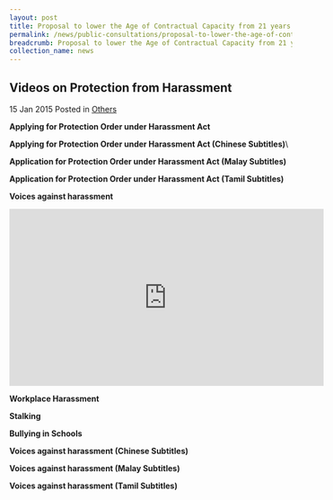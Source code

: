 ```yaml
---
layout: post
title: Proposal to lower the Age of Contractual Capacity from 21 years to 18 years, and the Civil Law (Amendment) Bill
permalink: /news/public-consultations/proposal-to-lower-the-age-of-contractual-capacity-from-21-years-to-18-years-and-the-civil-law/
breadcrumb: Proposal to lower the Age of Contractual Capacity from 21 years to 18 years, and the Civil Law (Amendment) Bill
collection_name: news
---
```


Videos on Protection from Harassment
---

15 Jan 2015 Posted in [Others](/news/others/)

**Applying for Protection Order under Harassment Act**

**Applying for Protection Order under Harassment Act (Chinese Subtitles)**\

**Application for Protection Order under Harassment Act (Malay Subtitles)**

**Application for Protection Order under Harassment Act (Tamil Subtitles)**

**Voices against harassment**

<iframe width="560" height="315" src="https://www.youtube.com/embed/rcwVdgrjTjI" frameborder="0" allow="accelerometer; autoplay; encrypted-media; gyroscope; picture-in-picture" allowfullscreen></iframe>

**Workplace Harassment**

**Stalking**

**Bullying in Schools**

**Voices against harassment (Chinese Subtitles)**

**Voices against harassment (Malay Subtitles)**

**Voices against harassment (Tamil Subtitles)**
